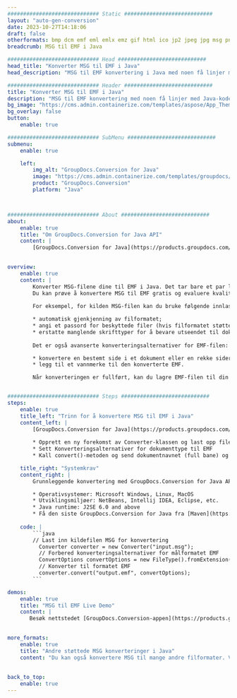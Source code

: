 ```yaml
---
############################# Static ############################
layout: "auto-gen-conversion"
date: 2023-10-27T14:18:06
draft: false
otherformats: bmp dcm emf eml emlx emz gif html ico jp2 jpeg jpg msg png psb psd svg svgz tga tif tiff webp wmf wmz
breadcrumb: MSG til EMF i Java

############################# Head ############################
head_title: "Konverter MSG til EMF i Java"
head_description: "MSG til EMF konvertering i Java med noen få linjer med kode. Konverter over 160 filformater ved å bruke GroupDocs dokumentkonverterings-API for Java"

############################# Header ############################
title: "Konverter MSG til EMF i Java"
description: "MSG til EMF konvertering med noen få linjer med Java-kode"
bg_image: "https://cms.admin.containerize.com/templates/aspose/App_Themes/V3/images/bg/header1.png"
bg_overlay: false
button:
    enable: true

############################# SubMenu ############################
submenu:
    enable: true

    left:
        img_alt: "GroupDocs.Conversion for Java"
        image: "https://cms.admin.containerize.com/templates/groupdocs/images/product-logos/90x90-noborder/groupdocs-conversion-java.png"
        product: "GroupDocs.Conversion"
        platform: "Java"



############################# About ############################
about:
    enable: true
    title: "Om GroupDocs.Conversion for Java API"
    content: |
        [GroupDocs.Conversion for Java](https://products.groupdocs.com/conversion/java/) er et avansert filformatkonverterings-API for konvertering mellom populære bilde- og dokumentformater som Microsoft Office, OpenDocument, PDF, HTML, e-post, CAD. og mye mer med bare noen få linjer med kode. Den opprinnelige API-en oppdager automatisk formatene til originaldokumentene og tilbyr mange alternativer for å tilpasse de konverterte dokumentene. Sammen med funksjonen til å trekke ut informasjon fra et dokument, støtter den også bufring av konverteringsresultatene til den lokale disken som standard. Imidlertid kan enhver type hurtigbufferlagring støttes ved å implementere de riktige grensesnittene - Amazon S3, Dropbox, Google Drive, Windows Azure, Reddis eller andre.
    

overview:
    enable: true
    content: |
        Konverter MSG-filene dine til EMF i Java. Det tar bare et par linjer med Java-kode på hvilken som helst plattform du ønsker, for eksempel Windows, Linux, macOS.
        Du kan prøve å konvertere MSG til EMF gratis og evaluere kvaliteten på konverteringsresultatene. Sammen med enkle filkonverteringsskript kan du prøve mer sofistikerte alternativer for å laste inn MSG-kildefilen og lagre EMF-utdata. 
        
        For eksempel, for kilden MSG-filen kan du bruke følgende innlastingsalternativer:

        * automatisk gjenkjenning av filformatet;
        * angi et passord for beskyttede filer (hvis filformatet støtter det);
        * erstatte manglende skrifttyper for å bevare utseendet til dokumentet.
        
        Det er også avanserte konverteringsalternativer for EMF-filen:

        * konvertere en bestemt side i et dokument eller en rekke sider;
        * legg til et vannmerke til den konverterte EMF.

        Når konverteringen er fullført, kan du lagre EMF-filen til din lokale filbane eller til tredjepartslagring som FTP, Amazon S3, Google Drive, Dropbox osv. Vær oppmerksom på - for å konvertere MSG til EMF, trenger du ikke å installere tilleggsprogramvare, som MS Office, Open Office, Adobe Acrobat Reader osv.


############################# Steps ############################
steps:
    enable: true
    title_left: "Trinn for å konvertere MSG til EMF i Java"
    content_left: |
        [GroupDocs.Conversion for Java](https://products.groupdocs.com/conversion/java/) lar utviklere enkelt konvertere MSG fil til EMF med noen få linjer med kode.
        
        * Opprett en ny forekomst av Converter-klassen og last opp filen MSG med hele banen
        * Sett Konverteringsalternativer for dokumenttype til EMF
        * Kall convert()-metoden og send dokumentnavnet (full bane) og formatet (EMF) som en parameter

    title_right: "Systemkrav"
    content_right: |
        Grunnleggende konvertering med GroupDocs.Conversion for Java API kan gjøres med bare noen få linjer med kode. APIene våre støttes på alle større plattformer og operativsystemer. Før du utfører koden nedenfor, sørg for at du har følgende forutsetninger installert på systemet ditt.

        * Operativsystemer: Microsoft Windows, Linux, MacOS
        * Utviklingsmiljøer: NetBeans, Intellij IDEA, Eclipse, etc.
        * Java runtime: J2SE 6.0 and above
        * Få den siste GroupDocs.Conversion for Java fra [Maven](https://repository.groupdocs.com/webapp/#/artifacts/browse/tree/General/repo/com/groupdocs/groupdocs-conversion)
         
    code: |
        ```java    
        // Last inn kildefilen MSG for konvertering
          Converter converter = new Converter("input.msg");
          // Forbered konverteringsalternativer for målformatet EMF
          ConvertOptions convertOptions = new FileType().fromExtension("emf").getConvertOptions();
          // Konverter til formatet EMF
          converter.convert("output.emf", convertOptions);
        ```

demos:
    enable: true
    title: "MSG til EMF Live Demo"
    content: |
       Besøk nettstedet [GroupDocs.Conversion-appen](https://products.groupdocs.app/conversion/family) og prøv konverteringen fra MSG til EMF nå. Den gratis demoen har følgende fordeler
          

more_formats:
    enable: true
    title: "Andre støttede MSG konverteringer i Java"
    content: "Du kan også konvertere MSG til mange andre filformater. Vennligst se listen nedenfor."
       
       
back_to_top:
    enable: true
---
```


